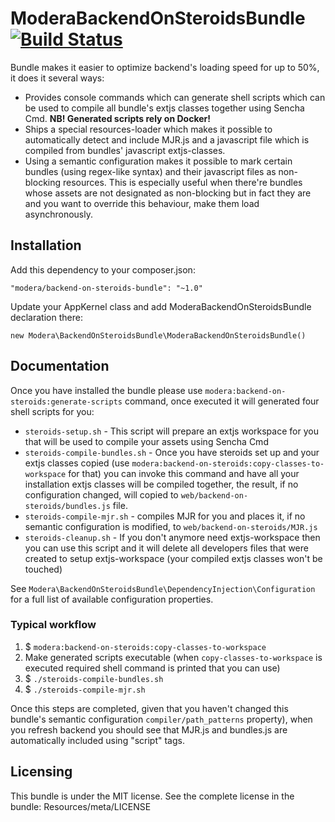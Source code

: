 # ModeraBackendOnSteroidsBundle [![Build Status](https://travis-ci.org/modera/ModeraBackendOnSteroidsBundle.svg?branch=master)](https://travis-ci.org/modera/ModeraBackendOnSteroidsBundle)

Bundle makes it easier to optimize backend's loading speed for up to 50%, it does it several ways:

 * Provides console commands which can generate shell scripts which can be used to compile all bundle's
 extjs classes together using Sencha Cmd. **NB! Generated scripts rely on Docker!**
 * Ships a special resources-loader which makes it possible to automatically detect and include
 MJR.js and a javascript file which is compiled from bundles' javascript extjs-classes.
 * Using a semantic configuration makes it possible to mark certain bundles (using regex-like syntax) and their
 javascript files as non-blocking resources. This is especially useful when there're bundles whose assets
 are not designated as non-blocking but in fact they are and you want to override this behaviour, make them load
 asynchronously.

## Installation

Add this dependency to your composer.json:

    "modera/backend-on-steroids-bundle": "~1.0"

Update your AppKernel class and add ModeraBackendOnSteroidsBundle declaration there:

    new Modera\BackendOnSteroidsBundle\ModeraBackendOnSteroidsBundle()

## Documentation

Once you have installed the bundle please use `modera:backend-on-steroids:generate-scripts` command, once
executed it will generated four shell scripts for you:

 * `steroids-setup.sh`  - This script will prepare an extjs workspace for you that will be used to compile your
 assets using Sencha Cmd
 * `steroids-compile-bundles.sh` - Once you have steroids set up and your extjs classes copied (use `modera:backend-on-steroids:copy-classes-to-workspace`
 for that) you can invoke this command and have all your installation extjs classes will be compiled together, the result, if
 no configuration changed, will copied to `web/backend-on-steroids/bundles.js` file.
 * `steroids-compile-mjr.sh` - compiles MJR for you and places it, if no semantic configuration is modified, to
 `web/backend-on-steroids/MJR.js`
 * `steroids-cleanup.sh`  - If you don't anymore need extjs-workspace then you can use this script and it will delete
 all developers files that were created to setup extjs-workspace (your compiled extjs classes won't be touched)

See `Modera\BackendOnSteroidsBundle\DependencyInjection\Configuration` for a full list of available configuration
properties.

### Typical workflow

1. $ `modera:backend-on-steroids:copy-classes-to-workspace`
2. Make generated scripts executable (when `copy-classes-to-workspace` is executed required shell command is printed that you can use)
3. $ `./steroids-compile-bundles.sh`
4. $ `./steroids-compile-mjr.sh`

Once this steps are completed, given that you haven't changed this bundle's semantic configuration
`compiler/path_patterns` property), when you refresh backend you should see that MJR.js and bundles.js are
automatically included using "script" tags.

## Licensing

This bundle is under the MIT license. See the complete license in the bundle:
Resources/meta/LICENSE

